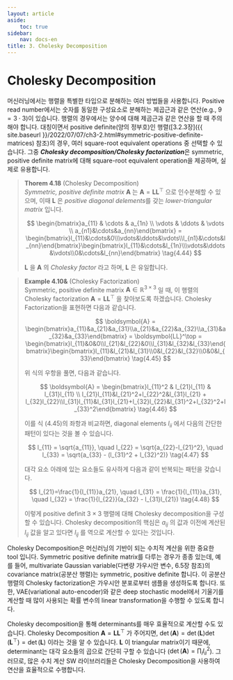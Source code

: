 ```yaml
---
layout: article
aside:
    toc: true
sidebar:
    nav: docs-en
title: 3. Cholesky Decomposition
---
```


# Cholesky Decomposition

머신러닝에서는 행렬을 특별한 타입으로 분해하는 여러 방법들을 사용합니다. Positive read number에서는 숫자를 동일한 구성요소로 분해하는 제곱근과 같은 연산(e.g., $9 = 3\cdot3$)이 있습니다. 행렬의 경우에서는 양수에 대해 제곱근과 같은 연산을 할 때 주의해야 합니다. 대칭이면서 positive definite(양의 정부호)인 행렬([3.2.3장]({{ site.baseurl }}/2022/07/07/ch3-2.html#symmetric-positive-definite-matrices) 참조)의 경우, 여러 square-root equivalent operations 중 선택할 수 있습니다. 그중 ***Cholesky decomposition/Cholesky factorization***은 symmetric, positive definite matrix에 대해 square-root equivalent operation을 제공하며, 실제로 유용합니다.

> **Thorem 4.18** (Cholesky Decomposition)
> <br>
> *Symmetric, positive definite matrix* $\boldsymbol{A}$ 는 $\boldsymbol{A} = \boldsymbol{LL}^\top$ 으로 인수분해할 수 있으며, 이때 $\boldsymbol{L}$ 은 *positive diagonal delements*를 갖는 *lower-triangular matrix* 입니다.
> 
> $$ \begin{bmatrix}a_{11} & \cdots & a_{1n} \\ \vdots & \ddots & \vdots \\ a_{n1}&\cdots&a_{nn}\end{bmatrix} = \begin{bmatrix}l_{11}&\cdots&0\\\vdots&\ddots&\vdots\\l_{n1}&\cdots&l_{nn}\end{bmatrix}\begin{bmatrix}l_{11}&\cdots&l_{1n}\\\vdots&\ddots&\vdots\\0&\cdots&l_{nn}\end{bmatrix} \tag{4.44} $$
> 
> $\boldsymbol{L}$ 을 $\boldsymbol{A}$ 의 *Cholesky factor* 라고 하며, $\boldsymbol{L}$ 은 유일합니다.

> **Example 4.10&** (Cholesky Factorization)
> <br>
> Symmetric, positive definite matrix $\boldsymbol{A}\in\mathbb{R}^{3\times3}$ 일 때, 이 행렬의 Cholesky factorization $\boldsymbol{A} = \boldsymbol{LL}^\top$ 을 찾아보도록 하겠습니다. Cholesky Factorization을 표현하면 다음과 같습니다.
> 
> $$ \boldsymbol{A} = \begin{bmatrix}a_{11}&a_{21}&a_{31}\\a_{21}&a_{22}&a_{32}\\a_{31}&a_{32}&a_{33}\end{bmatrix} = \boldsymbol{LL}^\top = \begin{bmatrix}l_{11}&0&0\\l_{21}&l_{22}&0\\l_{31}&l_{32}&l_{33}\end{bmatrix}\begin{bmatrix}l_{11}&l_{21}&l_{31}\\0&l_{22}&l_{32}\\0&0&l_{33}\end{bmatrix} \tag{4.45} $$
> 
> 위 식의 우항을 풀면, 다음과 같습니다.
> 
> $$ \boldsymbol{A} = \begin{bmatrix}l_{11}^2 & l_{21}l_{11} & l_{31}l_{11} \\ l_{21}l_{11}&l_{21}^2+l_{22}^2&l_{31}l_{21} + l_{32}l_{22}\\l_{31}l_{11}&l_{31}l_{21}+l_{32}l_{22}&l_{31}^2+l_{32}^2+l_{33}^2\end{bmatrix} \tag{4.46} $$
> 
> 이를 식 (4.45)의 좌항과 비교하면, diagonal elements $l_{ii}$ 에서 다음의 간단한 패턴이 있다는 것을 볼 수 있습니다.
> 
> $$ l_{11} = \sqrt{a_{11}}, \quad l_{22} = \sqrt{a_{22}-l_{21}^2}, \quad l_{33} = \sqrt{a_{33} - (l_{31}^2 + l_{32}^2)} \tag{4.47} $$
> 
> 대각 요소 아래에 있는 요소들도 유사하게 다음과 같이 반복되는 패턴을 갖습니다.
> 
> $$ l_{21}=\frac{1}{l_{11}}a_{21}, \quad l_{31} = \frac{1}{l_{11}}a_{31}, \quad l_{32} = \frac{1}{l_{22}}(a_{32} - l_{31}l_{21}) \tag{4.48} $$
> 
> 이렇게 positive definit $3\times3$ 행렬에 대해 Cholesky decomposition을 구성할 수 있습니다. Cholesky decomposition의 핵심은 $a_{ij}$ 의 값과 이전에 계산된 $l_{ij}$ 값을 알고 있다면 $l_{ij}$ 를 역으로 계산할 수 있다는 것입니다.

Cholesky Decomposition은 머신러닝의 기반이 되는 수치적 계산을 위한 중요한 tool 입니다. Symmetric positive definite matrix를 다루는 경우가 종종 있는데, 예를 들어, multivariate Gaussian variable(다변량 가우시안 변수, 6.5장 참조)의 covariance matrix(공분산 행렬)는 symmetric, positive definite 합니다. 이 공분산 행렬의 Cholesky factorization은 가우시안 분포로부터 샘플을 생성하도록 합니다. 또한, VAE(variational auto-encoder)와 같은 deep stochastic model에서 기울기를 계산할 때 많이 사용되는 확률 변수의 linear transformation을 수행할 수 있도록 합니다.

Cholesky decomposition을 통해 determinants를 매우 효율적으로 계산할 수도 있습니다. Cholesky Decomposition $\boldsymbol{A} = \boldsymbol{LL}^\top$ 가 주어지면, $\det(\boldsymbol{A}) = \det(\boldsymbol{L})\det(\boldsymbol{L}^\top) = \det(\boldsymbol{L})$ 이라는 것을 알 수 있습니다. $\boldsymbol{L}$ 이 triangular matrix이기 때문에, determinant는 대각 요소들의 곱으로 간단히 구할 수 있습니다 ($\det(\boldsymbol{A}) = \prod_i l_{ii}^2$). 그러므로, 많은 수치 계산 SW 라이브러리들은 Cholesky Decomposition을 사용하여 연산을 효율적으로 수행합니다.